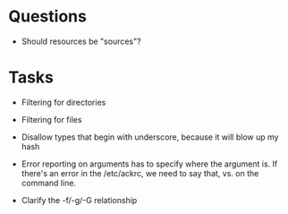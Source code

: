 # Questions

* Should resources be "sources"?

# Tasks

* Filtering for directories

* Filtering for files

* Disallow types that begin with underscore, because it will blow up my hash

* Error reporting on arguments has to specify where the argument
is.  If there's an error in the /etc/ackrc, we need to say that,
vs. on the command line.

* Clarify the -f/-g/-G relationship
